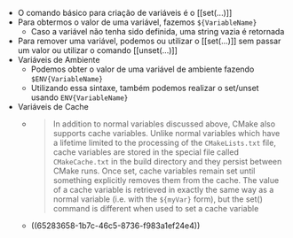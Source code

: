 - O comando básico para criação de variáveis é o [[set(...)]]
- Para obtermos o valor de uma variável, fazemos `${VariableName}`
	- Caso a variável não tenha sido definida, uma string vazia é retornada
- Para remover uma variável, podemos ou utilizar o [[set(...)]] sem passar um valor ou utilizar o comando [[unset(...)]]
- Variáveis de Ambiente
	- Podemos obter o valor de uma variável de ambiente fazendo `$ENV{VariableName}`
	- Utilizando essa sintaxe, também podemos realizar o set/unset usando `ENV{VariableName}`
- Variáveis de Cache
	- > In addition to normal variables discussed above, CMake also supports cache variables. Unlike normal variables which have a lifetime limited to the processing of the `CMakeLists.txt` file, cache variables are stored in the special file called `CMakeCache.txt` in the build directory and they persist between CMake runs. Once set, cache variables remain set until something explicitly removes them from the cache. The value of a cache variable is retrieved in exactly the same way as a normal variable (i.e. with the `${myVar}` form), but the set() command is different when used to set a cache variable
	- ((65283658-1b7c-46c5-8736-f983a1ef24e4))